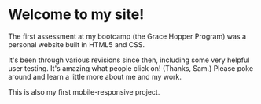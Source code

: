 # Welcome to my site!

The first assessment at my bootcamp (the Grace Hopper Program) was a personal website built in HTML5 and CSS. 

It's been through various revisions since then, including some very helpful user testing. It's amazing what people click on! (Thanks, Sam.) Please poke around and learn a little more about me and my work.

This is also my first mobile-responsive project. 
